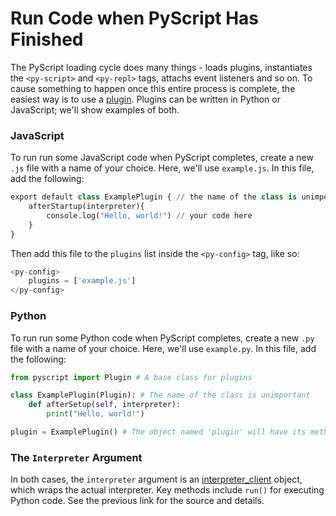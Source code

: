 # Run Code when PyScript Has Finished

<p>The PyScript loading cycle does many things - loads plugins, instantiates the <code>&lt;py-script&gt;</code> and <code>&lt;py-repl&gt;</code> tags, attachs event listeners and so on. To cause something to happen once this entire process is complete, the easiest way is to use a <a href="https://docs.pyscript.net/latest/guides/custom-plugins.html">plugin</a>. Plugins can be written in Python or JavaScript; we'll show examples of both.</p>
<h3>JavaScript</h3>
<p>To run run some JavaScript code when PyScript completes, create a new <code>.js</code> file with a name of your choice. Here, we'll use <code>example.js</code>. In this file, add the following:</p>

```py
export default class ExamplePlugin { // the name of the class is unimportant
    afterStartup(interpreter){
        console.log("Hello, world!") // your code here 
    }
}
```

<p>Then add this file to the <code>plugins</code> list inside the <code>&lt;py-config&gt;</code> tag, like so:</p>

```py
<py-config>
    plugins = ['example.js']
</py-config>
```

<h3>Python</h3>
<p>To run run some Python code when PyScript completes, create a new <code>.py</code> file with a name of your choice. Here, we'll use <code>example.py</code>. In this file, add the following:</p>

```py
from pyscript import Plugin # A base class for plugins

class ExamplePlugin(Plugin): # The name of the class is unimportant
    def afterSetup(self, interpreter):
        print("Hello, world!")    

plugin = ExamplePlugin() # The object named 'plugin' will have its methods called
```

<h3>The <code>Interpreter</code> Argument</h3>
<p>In both cases, the <code>interpreter</code> argument is an <a href="https://github.com/pyscript/pyscript/blob/13e9252260c0b2c43c77e71deb4a5f0d0cada485/pyscriptjs/src/interpreter_client.ts#L13">interpreter_client</a> object, which wraps the actual interpreter. Key methods include <code>run()</code> for executing Python code. See the previous link for the source and details.</p>